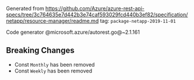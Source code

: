 Generated from https://github.com/Azure/azure-rest-api-specs/tree/3c764635e7d442b3e74caf593029fcd440b3ef82/specification/netapp/resource-manager/readme.md tag: `package-netapp-2019-11-01`

Code generator @microsoft.azure/autorest.go@~2.1.161

## Breaking Changes

- Const `Monthly` has been removed
- Const `Weekly` has been removed
